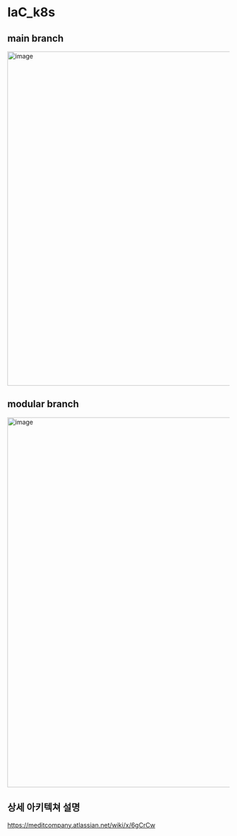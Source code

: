 # IaC_k8s


## main branch

<img width="758" alt="image" src="https://github.com/user-attachments/assets/89bc2dfb-a971-4aef-a652-d77f42c36d67">

## modular branch


<img width="839" alt="image" src="https://github.com/user-attachments/assets/b6ba4442-77e1-46f2-9c76-c058afe6566e">

## 상세 아키텍쳐 설명
https://meditcompany.atlassian.net/wiki/x/6gCrCw
